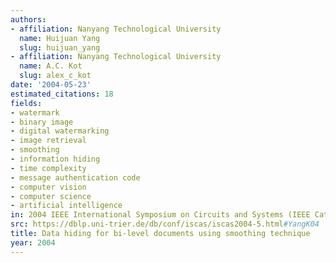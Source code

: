 ```yaml
---
authors:
- affiliation: Nanyang Technological University
  name: Huijuan Yang
  slug: huijuan_yang
- affiliation: Nanyang Technological University
  name: A.C. Kot
  slug: alex_c_kot
date: '2004-05-23'
estimated_citations: 18
fields:
- watermark
- binary image
- digital watermarking
- image retrieval
- smoothing
- information hiding
- time complexity
- message authentication code
- computer vision
- computer science
- artificial intelligence
in: 2004 IEEE International Symposium on Circuits and Systems (IEEE Cat. No.04CH37512)
src: https://dblp.uni-trier.de/db/conf/iscas/iscas2004-5.html#YangK04
title: Data hiding for bi-level documents using smoothing technique
year: 2004
---
```

